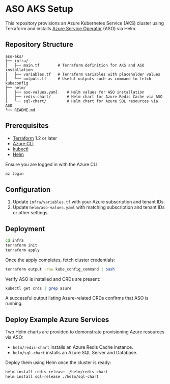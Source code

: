 # ASO AKS Setup

This repository provisions an Azure Kubernetes Service (AKS) cluster using Terraform and installs [Azure Service Operator](https://azure.github.io/azure-service-operator/) (ASO) via Helm.

## Repository Structure

```
aso-aks/
├── infra/
│   ├── main.tf        # Terraform definition for AKS and ASO installation
│   ├── variables.tf   # Terraform variables with placeholder values
│   └── outputs.tf     # Useful outputs such as command to fetch kubeconfig
├── helm/
│   ├── aso-values.yaml    # Helm values for ASO installation
│   ├── redis-chart/       # Helm chart for Azure Redis Cache via ASO
│   └── sql-chart/         # Helm chart for Azure SQL resources via ASO
└── README.md
```

## Prerequisites

- [Terraform](https://developer.hashicorp.com/terraform/downloads) 1.2 or later
- [Azure CLI](https://learn.microsoft.com/cli/azure/install-azure-cli)
- [kubectl](https://kubernetes.io/docs/tasks/tools/)
- [Helm](https://helm.sh/docs/intro/install/)

Ensure you are logged in with the Azure CLI:

```bash
az login
```

## Configuration

1. Update `infra/variables.tf` with your Azure subscription and tenant IDs.
2. Update `helm/aso-values.yaml` with matching subscription and tenant IDs or other settings.

## Deployment

```bash
cd infra
terraform init
terraform apply
```

Once the apply completes, fetch cluster credentials:

```bash
terraform output -raw kube_config_command | bash
```

Verify ASO is installed and CRDs are present:

```bash
kubectl get crds | grep azure
```

A successful output listing Azure-related CRDs confirms that ASO is running.

## Deploy Example Azure Services

Two Helm charts are provided to demonstrate provisioning Azure resources via ASO:

* `helm/redis-chart` installs an Azure Redis Cache instance.
* `helm/sql-chart` installs an Azure SQL Server and Database.

Deploy them using Helm once the cluster is ready:

```bash
helm install redis-release ./helm/redis-chart
helm install sql-release ./helm/sql-chart
```
